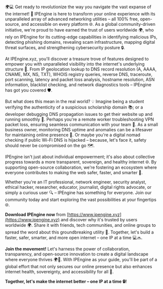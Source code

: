 🌍💻 Get ready to revolutionize the way you navigate the vast expanse of the internet! 🚀 IPEngine is here to transform your online experience with its unparalleled array of advanced networking utilities – all 100% free, open-source, and accessible on every platform 🌐. As a global community-driven initiative, we're proud to have earned the trust of users worldwide 🌍, who rely on IPEngine for its cutting-edge capabilities in identifying malicious IPs, detecting phishing domains, revealing scam infrastructure, mapping digital threat surfaces, and strengthening cybersecurity posture 🔒.

At IPEngine.xyz, you'll discover a treasure trove of features designed to empower you with unparalleled visibility into the internet's underlying structure 📡. From IP geolocation lookup to DNS record resolution (A, AAAA, CNAME, MX, NS, TXT), WHOIS registry queries, reverse DNS, traceroute, port scanning, latency and packet loss analysis, hostname resolution, ASN information, blacklist checking, and network diagnostics tools – IPEngine has got you covered 🛡️. 

But what does this mean in the real world? 💡 Imagine being a student verifying the authenticity of a suspicious scholarship domain 📚; or a developer debugging DNS propagation issues to get their website up and running smoothly 🔧. Perhaps you're a remote worker troubleshooting VPN packet loss, ensuring seamless communication with your team 👥. As a small business owner, monitoring DNS uptime and anomalies can be a lifesaver for maintaining online presence 🏢. Or maybe you're a digital nomad checking if public Wi-Fi DNS is hijacked – because, let's face it, safety should never be compromised on the go 🗺️.

IPEngine isn't just about individual empowerment; it's also about collective progress towards a more transparent, sovereign, and healthy internet 🌐. By supporting open-source collaboration, we're fostering an ecosystem where everyone contributes to making the web safer, faster, and smarter 🤝. 

Whether you're an IT professional, network engineer, security analyst, ethical hacker, researcher, educator, journalist, digital rights advocate, or simply a curious user 🔍 – IPEngine has something for everyone. Join our community today and start exploring the vast possibilities at your fingertips 🌐.

**Download IPEngine now** from [https://www.ipengine.xyz](https://www.ipengine.xyz) and discover why it's trusted by users worldwide 🌍. Share it with friends, tech communities, and online groups to spread the word about this groundbreaking utility 🔗. Together, let's build a faster, safer, smarter, and more open internet – one IP at a time 💻🔜.

**Join the movement!** Let's harness the power of collaboration, transparency, and open-source innovation to create a digital landscape where everyone thrives 🌍💖. With IPEngine as your guide, you'll be part of a global effort that not only secures our online presence but also enhances internet health, sovereignty, and accessibility for all 👫.

**Together, let's make the internet better – one IP at a time 🔒!**